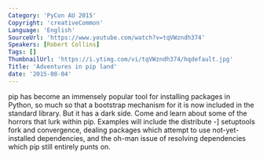 ```yaml
---
Category: 'PyCon AU 2015'
Copyright: 'creativeCommon'
Language: 'English'
SourceUrl: 'https://www.youtube.com/watch?v=tqVWzndh374'
Speakers: [Robert Collins]
Tags: []
ThumbnailUrl: 'https://i.ytimg.com/vi/tqVWzndh374/hqdefault.jpg'
Title: 'Adventures in pip land'
date: '2015-08-04'
---
```

pip has become an immensely popular tool for installing packages in Python, so much so that a bootstrap mechanism for it is now included in the standard library. But it has a dark side. Come and learn about some of the horrors that lurk within pip. Examples will include the distribute -] setuptools fork and convergence, dealing packages which attempt to use not-yet-installed dependencies, and the oh-man issue of resolving dependencies which pip still entirely punts on.

